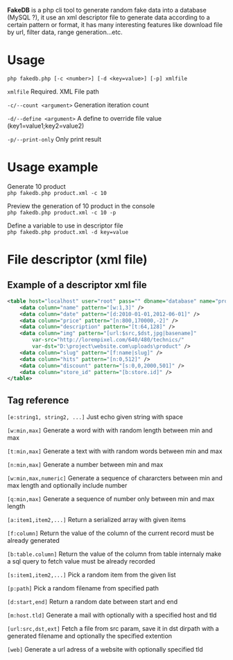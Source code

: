 **FakeDB** is a php cli tool to generate random fake data into a database (MySQL ?),
it use an xml descriptor file to generate data according to a certain pattern or format,
it has many interesting features like download file by url, filter data, range generation...etc.

# Usage

`php fakedb.php [-c <number>] [-d <key=value>] [-p] xmlfile`

`xmlfile`
    Required. XML File path

`-c/--count <argument>`
    Generation iteration count

`-d/--define <argument>`
    A define to override file value (key1=value1;key2=value2)

`-p/--print-only`
    Only print result

# Usage example

Generate 10 product<br>
`php fakedb.php product.xml -c 10`

Preview the generation of 10 product in the console<br>
`php fakedb.php product.xml -c 10 -p`

Define a variable to use in descriptor file<br>
`php fakedb.php product.xml -d key=value`

# File descriptor (xml file)

## Example of a descriptor xml file

``` xml
<table host="localhost" user="root" pass="" dbname="database" name="product" >
    <data column="name" pattern="[w:1,3]" />
    <data column="date" pattern="[d:2010-01-01,2012-06-01]" />
    <data column="price" pattern="[n:800,170000,-2]" />
    <data column="description" pattern="[t:64,128]" />
    <data column="img" pattern="[url:$src,$dst,jpg|basename]"
        var-src="http://lorempixel.com/640/480/technics/"
        var-dst="D:\project\website.com\uploads\product" />
    <data column="slug" pattern="[f:name|slug]" />
    <data column="hits" pattern="[n:0,512]" />
    <data column="discount" pattern="[s:0,0,2000,501]" />
    <data column="store_id" pattern="[b:store.id]" />
</table>
```

## Tag reference

`[e:string1, string2, ...]`
Just echo given string with space

`[w:min,max]`
Generate a word with with random length
between min and max

`[t:min,max]`
Generate a text with with random words
between min and max

`[n:min,max]`
Generate a number
between min and max

`[w:min,max,numeric]`
Generate a sequence of chararcters
between min and max length and optionally include number

`[q:min,max]`
Generate a sequence of number only
between min and max length

`[a:item1,item2,...]`
Return a serialized array with given items

`[f:column]`
Return the value of the column of the current record
must be already generated

`[b:table.column]`
Return the value of the column from table internaly make a sql query to fetch value
must be already recorded

`[s:item1,item2,...]`
Pick a random item from the given list

`[p:path]`
Pick a random filename from specified path

`[d:start,end]`
Return a random date between start and end

`[m:host.tld]`
Generate a mail with optionally with a specified host and tld

`[url:src,dst,ext]`
Fetch a file from src param, save it in dst dirpath with a generated filename and optionally the specified extention

`[web]`
Generate a url adress of a website with optionally specified tld
